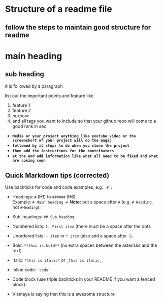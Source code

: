 # Structure of a readme file
## follow the steps to maintain good structure for readme

#  main heading
## sub heading

it is followed by a paragraph

list out the important points and feature like
1. feature 1
2. feature 2
3. purpose
4. and all tags you want to include so that your github repo will come to a good rank in seo

- **`Media or your project anything like youtube video or the screenshort of your project will do the magic`**
- **`followed by it steps to do when you clone the project`**
- **`then add the instructions for the contributors`**
- **```at the end add information like what all need to be fixed and what are coming soon```**

## Quick Markdown tips (corrected)
Use backticks for code and code examples, e.g. `` `#` ``.

- Headings: `#` (H1) to `######` (H6).  
  Example: ``# Main heading`` → **Note:** put a space after `#` (e.g. `# Heading`, not `#Heading`).

- Sub-headings: ``## Sub heading``

- Numbered lists: `1. First item` (there must be a space after the dot).

- Unordered lists: `- item` or `* item` (also add a space after `-`).

- Bold: `**this is bold**` (no extra spaces between the asterisks and the text).

- Italic: `*this is italic*` or `_this is italic_`.

- Inline code: `` `code` ``

- Code block (use triple backticks in your README if you want a fenced block):

- Vismaya is saying that this is a awesome structure
